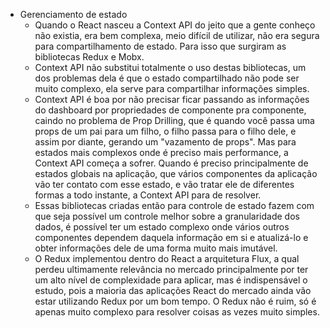 - Gerenciamento de estado
  - Quando o React nasceu a Context API do jeito que a gente conheço não existia, era bem complexa, meio difícil de utilizar, não era segura para compartilhamento de estado. Para isso que surgiram as bibliotecas Redux e Mobx.
  - Context API não substitui totalmente o uso destas bibliotecas, um dos problemas dela é que o estado compartilhado não pode ser muito complexo, ela serve para compartilhar informações simples.
  - Context API é boa por não precisar ficar passando as informações do dashboard por propriedades de componente pra componente, caindo no problema de Prop Drilling, que é quando você passa uma props de um pai para um filho, o filho passa para o filho dele, e assim por diante, gerando um "vazamento de props". Mas para estados mais complexos onde é preciso mais performance, a Context API começa a sofrer. Quando é preciso principalmente de estados globais na aplicação, que vários componentes da aplicação vão ter contato com esse estado, e vão tratar ele de diferentes formas a todo instante, a Context API para de resolver.
  - Essas bibliotecas criadas então para controle de estado fazem com que seja possível um controle melhor sobre a granularidade dos dados, é possível ter um estado complexo onde vários outros componentes dependem daquela informação em si e atualizá-lo e obter informações dele de uma forma muito mais imutável.
  - O Redux implementou dentro do React a arquitetura Flux, a qual perdeu ultimamente relevância no mercado principalmente por ter um alto nível de complexidade para aplicar, mas é indispensável o estudo, pois a maioria das aplicações React do mercado ainda vão estar utilizando Redux por um bom tempo. O Redux não é ruim, só é apenas muito complexo para resolver coisas as vezes muito simples.
